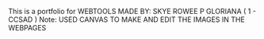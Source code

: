 This is a portfolio for WEBTOOLS
MADE BY: SKYE ROWEE P GLORIANA ( 1 - CCSAD )
Note:
USED CANVAS TO MAKE AND EDIT THE IMAGES IN THE WEBPAGES
